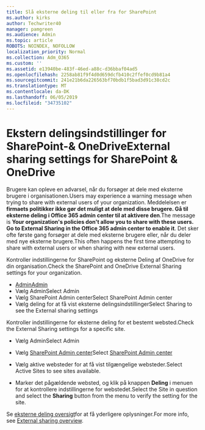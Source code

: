 ```yaml
---
title: Slå eksterne deling til eller fra for SharePoint
ms.author: kirks
author: Techwriter40
manager: pamgreen
ms.audience: Admin
ms.topic: article
ROBOTS: NOINDEX, NOFOLLOW
localization_priority: Normal
ms.collection: Adm_O365
ms.custom: ''
ms.assetid: e13940be-483f-46ed-a88c-d36bbaf04ad5
ms.openlocfilehash: 2258ab81f9f4d0d659dcfb410c2ffef0cd9b81a4
ms.sourcegitcommit: 241e21b6da226563bf70bdb1f5bad3d91c38cd2c
ms.translationtype: MT
ms.contentlocale: da-DK
ms.lasthandoff: 06/05/2019
ms.locfileid: "34735102"
---
```

# <a name="external-sharing-settings-for-sharepoint--onedrive"></a><span data-ttu-id="fea6a-102">Ekstern delingsindstillinger for SharePoint-& OneDrive</span><span class="sxs-lookup"><span data-stu-id="fea6a-102">External sharing settings for SharePoint & OneDrive</span></span>

<span data-ttu-id="fea6a-103">Brugere kan opleve en advarsel, når du forsøger at dele med eksterne brugere i organisationen.</span><span class="sxs-lookup"><span data-stu-id="fea6a-103">Users may experience a warning message when trying to share with external users of your organization.</span></span> <span data-ttu-id="fea6a-104">Meddelelsen er **firmaets politikker ikke gør det muligt at dele med disse brugere. Gå til eksterne deling i Office 365 admin center til at aktivere den**.</span><span class="sxs-lookup"><span data-stu-id="fea6a-104">The message is **Your organization's policies don't allow you to share with these users. Go to External Sharing in the Office 365 admin center to enable it**.</span></span> <span data-ttu-id="fea6a-105">Det sker ofte første gang forsøger at dele med eksterne brugere eller, når du deler med nye eksterne brugere.</span><span class="sxs-lookup"><span data-stu-id="fea6a-105">This often happens the first time attempting to share with external users or when sharing with new external users.</span></span>

<span data-ttu-id="fea6a-106">Kontroller indstillingerne for SharePoint og eksterne Deling af OneDrive for din organisation.</span><span class="sxs-lookup"><span data-stu-id="fea6a-106">Check the SharePoint and OneDrive External Sharing settings for your organization.</span></span>

- [<span data-ttu-id="fea6a-107">Admin</span><span class="sxs-lookup"><span data-stu-id="fea6a-107">Admin</span></span>](https://admin.microsoft.com/AdminPortal/Home#/homepage">https://admin.microsoft.com/)
- <span data-ttu-id="fea6a-108">Vælg Admin</span><span class="sxs-lookup"><span data-stu-id="fea6a-108">Select Admin</span></span>
- <span data-ttu-id="fea6a-109">Vælg SharePoint Admin center</span><span class="sxs-lookup"><span data-stu-id="fea6a-109">Select SharePoint Admin center</span></span>
- <span data-ttu-id="fea6a-110">Vælg deling for at få vist eksterne delingsindstillinger</span><span class="sxs-lookup"><span data-stu-id="fea6a-110">Select Sharing to see the External sharing settings</span></span>

<span data-ttu-id="fea6a-111">Kontroller indstillingerne for eksterne deling for et bestemt websted.</span><span class="sxs-lookup"><span data-stu-id="fea6a-111">Check the External Sharing settings for a specific site.</span></span>

- <span data-ttu-id="fea6a-112">Vælg Admin</span><span class="sxs-lookup"><span data-stu-id="fea6a-112">Select Admin</span></span>

- <span data-ttu-id="fea6a-113">Vælg [SharePoint Admin center](https://admin.microsoft.com/AdminPortal/Home#/homepage">https://admin.microsoft.com/)</span><span class="sxs-lookup"><span data-stu-id="fea6a-113">Select [SharePoint Admin center](https://admin.microsoft.com/AdminPortal/Home#/homepage">https://admin.microsoft.com/)</span></span>

- <span data-ttu-id="fea6a-114">Vælg aktive websteder for at få vist tilgængelige websteder.</span><span class="sxs-lookup"><span data-stu-id="fea6a-114">Select Active Sites to see sites available.</span></span>
- <span data-ttu-id="fea6a-115">Marker det pågældende websted, og klik på knappen **Deling** i menuen for at kontrollere indstillingerne for webstedet.</span><span class="sxs-lookup"><span data-stu-id="fea6a-115">Select the Site in question and select the **Sharing** button from the menu to verify the setting for the site.</span></span>

<span data-ttu-id="fea6a-116">Se [eksterne deling oversigt](https://docs.microsoft.com/en-us/sharepoint/external-sharing-overview)for at få yderligere oplysninger.</span><span class="sxs-lookup"><span data-stu-id="fea6a-116">For more info, see [External sharing overview](https://docs.microsoft.com/en-us/sharepoint/external-sharing-overview).</span></span>